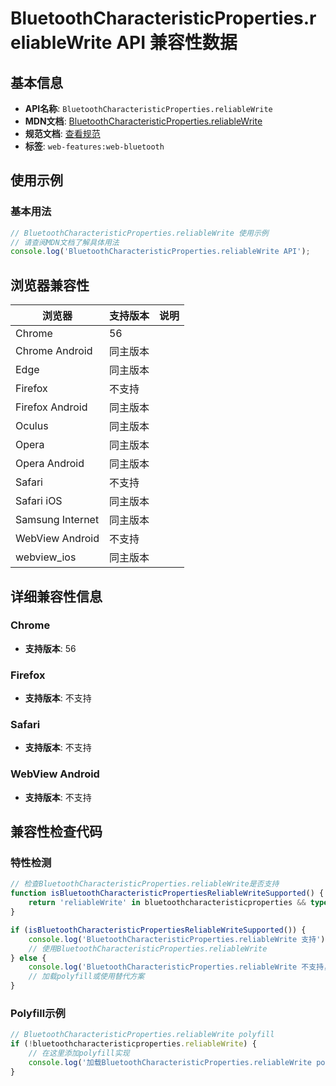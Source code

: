 # BluetoothCharacteristicProperties.reliableWrite API 兼容性数据

## 基本信息

- **API名称**: `BluetoothCharacteristicProperties.reliableWrite`
- **MDN文档**: [BluetoothCharacteristicProperties.reliableWrite](https://developer.mozilla.org/docs/Web/API/BluetoothCharacteristicProperties/reliableWrite)
- **规范文档**: [查看规范](https://webbluetoothcg.github.io/web-bluetooth/#dom-bluetoothcharacteristicproperties-reliablewrite)
- **标签**: `web-features:web-bluetooth`

## 使用示例

### 基本用法

```javascript
// BluetoothCharacteristicProperties.reliableWrite 使用示例
// 请查阅MDN文档了解具体用法
console.log('BluetoothCharacteristicProperties.reliableWrite API');
```

## 浏览器兼容性

| 浏览器 | 支持版本 | 说明 |
|--------|----------|------|
| Chrome | 56 |  |
| Chrome Android | 同主版本 |  |
| Edge | 同主版本 |  |
| Firefox | 不支持 |  |
| Firefox Android | 同主版本 |  |
| Oculus | 同主版本 |  |
| Opera | 同主版本 |  |
| Opera Android | 同主版本 |  |
| Safari | 不支持 |  |
| Safari iOS | 同主版本 |  |
| Samsung Internet | 同主版本 |  |
| WebView Android | 不支持 |  |
| webview_ios | 同主版本 |  |

## 详细兼容性信息

### Chrome

- **支持版本**: 56

### Firefox

- **支持版本**: 不支持

### Safari

- **支持版本**: 不支持

### WebView Android

- **支持版本**: 不支持

## 兼容性检查代码

### 特性检测

```javascript
// 检查BluetoothCharacteristicProperties.reliableWrite是否支持
function isBluetoothCharacteristicPropertiesReliableWriteSupported() {
    return 'reliableWrite' in bluetoothcharacteristicproperties && typeof bluetoothcharacteristicproperties.reliableWrite === 'function';
}

if (isBluetoothCharacteristicPropertiesReliableWriteSupported()) {
    console.log('BluetoothCharacteristicProperties.reliableWrite 支持');
    // 使用BluetoothCharacteristicProperties.reliableWrite
} else {
    console.log('BluetoothCharacteristicProperties.reliableWrite 不支持，需要polyfill');
    // 加载polyfill或使用替代方案
}
```

### Polyfill示例

```javascript
// BluetoothCharacteristicProperties.reliableWrite polyfill
if (!bluetoothcharacteristicproperties.reliableWrite) {
    // 在这里添加polyfill实现
    console.log('加载BluetoothCharacteristicProperties.reliableWrite polyfill');
}
```

